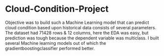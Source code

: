 # Cloud-Condition-Project

Objective was to build such a Machine Learning model that can predict cloud condition based upon historical data consists of several parameters. The dataset had 71428 rows & 12 columns, here the EDA was easy, but prediction was tough because the dependent variable was multiclass. I built several Machine learning models out of which the gradientboostingclassifier performed better.
